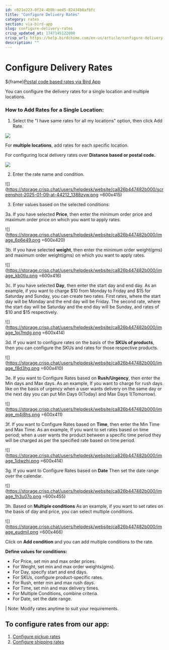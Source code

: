 ```yaml
---
id: c021e223-0f24-4b9b-aed5-82434b6afbfc
title: "Configure Delivery Rates"
category: rates
section: via-bird-app
slug: configure-delivery-rates
crisp_updated_at: 1747145122000
crisp_url: https://help.birdchime.com/en-us/article/configure-delivery-rates-1xbrder/
description: ""
---
```


# Configure Delivery Rates

${frame}[Postal code based rates via Bird App](https://www.loom.com/embed/cfede30a353842f99bb07be98bd66ccc?sid=16125e85-444a-4226-802a-bec455f98c8a)

You can configure the delivery rates for a single location and multiple locations.

### How to Add Rates for a Single Location:

1. Select the "I have same rates for all my locations" option, then click Add Rate.

![](https://storage.crisp.chat/users/helpdesk/website/ca826b447482b000/rt1_rc5clb.png)

For **multiple locations**, add rates for each specific location.

For configuring local delivery rates over **Distance based or postal code.**

![](https://storage.crisp.chat/users/helpdesk/website/ca826b447482b000/rt3_52qynq.png)

2. Enter the rate name and condition.

![](https://storage.crisp.chat/users/helpdesk/website/ca826b447482b000/screenshot-2025-01-09-at-44212_1388zyw.png =600x415)

3. Enter values based on the selected conditions:

3a. If you have selected **Price**, then enter the minimum order price and maximum order price on which you want to apply rates.

![](https://storage.crisp.chat/users/helpdesk/website/ca826b447482b000/image_6p6e49.png =600x420)

3b. If you have selected **weight**, then enter the minimum order weight(gms) and maximum order weight(gms) on which you want to apply rates.

![](https://storage.crisp.chat/users/helpdesk/website/ca826b447482b000/image_kb0tlu.png =600x416)

3c. If you have selected **Day**, then enter the start day and end day.
As an example, if you want to charge $10 from Monday to Friday and $15 for Saturday and Sunday, you can create two rates.
First rates, where the start day will be Monday and the end day will be Friday. The second rate, where the start day will be Saturday and the end day will be Sunday, and rates of $10 and $15 respectively.

![](https://storage.crisp.chat/users/helpdesk/website/ca826b447482b000/image_1pj7mdg.png =600x414)

3d. If you want to configure rates on the basis of the **SKUs of products**, then you can configure the SKUs and rates for those respective products.

![](https://storage.crisp.chat/users/helpdesk/website/ca826b447482b000/image_f8d3hg.png =600x410)

3e. If you want to Configure Rates based on **Rush/Urgency**, then enter the Min days and Max days.
As an example, If you want to charge for rush days like on the basis of urgency when a user wants delivery on the same day or the next day you can put Min  Days 0(Today) and Max Days 1(Tomorrow).

![](https://storage.crisp.chat/users/helpdesk/website/ca826b447482b000/image_m4i8hs.png =600x411)

3f. If you want to Configure Rates based on **Time**, then enter the Min Time and Max Time.
As an example, If you want to set rates based on time period; when a user wants the product between a specific time period they will be charged as per the specified rate based on time period.

![](https://storage.crisp.chat/users/helpdesk/website/ca826b447482b000/image_1idwzhi.png =600x414)

3g. If you want to Configure Rates based on **Date** Then set the date range over the calendar.

![](https://storage.crisp.chat/users/helpdesk/website/ca826b447482b000/image_1h3u07o.png =600x455)

3h. Based on **Multiple conditions**
As an example, if you want to set rates on the basis of day and price, you can select multiple conditions.

![](https://storage.crisp.chat/users/helpdesk/website/ca826b447482b000/image_eudmil.png =600x466)

Click on **Add condition** and you can add multiple conditions to the rate.

**Define values for conditions:**
* For Price, set min and max order prices.
* For Weight, set min and max order weights(gms).
* For Day, specify start and end days.
* For SKUs, configure product-specific rates.
* For Rush, enter min and max rush days.
* For Time, set min and max delivery times.
* For Multiple Conditions, combine criteria.
* For Date, set the date range.

| Note: Modify rates anytime to suit your requirements.

## To configure rates from our app:

1. [Configure pickup rates](https://help.birdchime.com/en-us/article/configure-pickup-rates-1n7gumb/)
2. [Configure shipping rates](https://help.birdchime.com/en-us/article/configure-shipping-rates-llsy16/)
